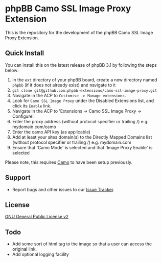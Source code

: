 # phpBB Camo SSL Image Proxy Extension

This is the repository for the development of the phpBB Camo SSL Image Proxy Extension.

## Quick Install
You can install this on the latest release of phpBB 3.1 by following the steps below:

1. In the `ext` directory of your phpBB board, create a new directory named `phpbb` (if it does not already exist) and navigate to it
1. `git clone git@github.com:phpbb-extensions/camo-ssl-image-proxy.git`
1. Navigate in the ACP to `Customise -> Manage extensions`.
1. Look for `Camo SSL Image Proxy` under the Disabled Extensions list, and click its `Enable` link.
1. Navigate in the ACP to 'Extensions -> Camo SSL Image Proxy -> Configure'.
1. Enter the proxy address (without protocol specifier or trailing /) e.g. mydomain.com/camo
1. Enter the camo API key (as applicable)
1. Add at least your sites domain(s) to the Directly Mapped Domains list (without protocol specifier or trailing /) e.g. mydomain.com
1. Ensure that 'Camo Mode' is selected and that 'Image Proxy Enable' is selected

Please note, this requires [Camo](https://github.com/atmos/camo) to have been setup previously.

## Support

* Report bugs and other issues to our [Issue Tracker](https://github.com/phpbb-extensions/camo-ssl-image-proxy/issues).

## License
[GNU General Public License v2](http://opensource.org/licenses/GPL-2.0)

## Todo

* Add some sort of html tag to the image so that a user can access the original link.
* Add optional logging facility
